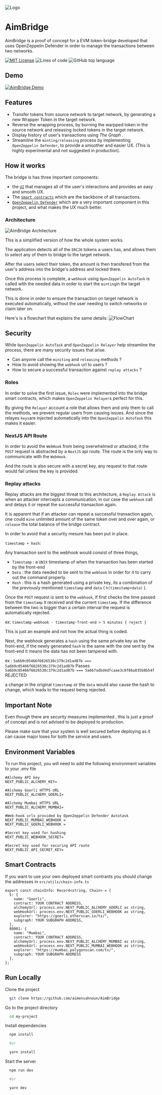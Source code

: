 
![Logo](https://user-images.githubusercontent.com/62159014/202256101-c48303cb-9149-4e74-bee8-aceb67254bf2.png)


# AimBridge

AimBridge is a proof of concept for a EVM token-bridge developed that uses OpenZeppelin Defender in order to manage the transactions between two networks.




[![MIT License](https://img.shields.io/badge/License-MIT-green.svg)](https://choosealicense.com/licenses/mit/)  ![Lines of code](https://img.shields.io/tokei/lines/github/aimensahnoun/aimbridge) ![GitHub top language](https://img.shields.io/github/languages/top/aimensahnoun/aimbridge)

## Demo
[![AimBridge Demo](https://user-images.githubusercontent.com/62159014/201940171-02699192-5032-47d7-a05d-44d7fc52813e.png)](https://share.descript.com/view/nlj0EDXO9PR)
## Features

- Transfer tokens from source network to target network, by generating a new Wrapper Token in the target network.
- Reverse the wrapping process, by burning the warpped token in the source network and releasing locked tokens in the target network.
- Display history of user's transactions using *The Graph* .
- Streamline the `minting/releasing` process by implementing `OpenZeppelin Defender`, to provide a smoother and easier UX. (This is highly experimental and not suggested in production).


## How it works
The bridge is has three important components:

- the [`UI`](https://www.aimbridge.xyz) that manages all of the user's interactions and provides an easy and smooth UX.
- The [`Smart contracts`](https://github.com/aimensahnoun/EVM-Bridge-hh) which are the backbone of all transactions.
- [`OpenZeppelin Defender`](https://www.openzeppelin.com/defender) which are a very important component in this project, and what makes the UX much better.

### Architecture 
![AimBridge Architecture](https://user-images.githubusercontent.com/62159014/201778084-b7bd232b-9522-4dd5-b138-8cde02baca6c.png)

This is a simplified version of how the whole system works.

The application detects all of the `ERC20` tokens a users has, and allows them to select any of them to bridge to the target network.

After the users select their token, the amount is then transfered from the user's address into the bridge's address and locked there.

Once this process is complete, a `webhook` using `OpenZeppelin AutoTask` is called with the needed data in order to start the `minting`in the target network.

This is done in order to ensure the transaction on target network is executed automatically, without the user needing to switch networks or claim later on.

Here's is a flowchart that explains the same details:
![FlowChart](https://user-images.githubusercontent.com/62159014/201779496-f57e9d34-62f9-4fb3-89c1-b90e8dffa71c.png)

## Security

While `OpenZeppelin AutoTask` and `OpenZeppelin Relayer` help streamline the process, there are many security issues that arise.

- Can anyone call the `miniting` and `releasing` methods ?
- How to avoid showing the `webhook` url to users ?
- How to secure a successful transaction against `replay attacks` ?

### Roles
In order to solve the first issue, `Roles` were implemented into the bridge smart contracts, which makes `OpenZeppelin Relayer`s perfect for this.

By giving the `Relayer` account a role that allows them and only them to call the methods, we prevent regular users from causing issues.
And since the relayes `keys`are injected automatically into the `OpenZeppelin AutoTask` this makes it easier.

### NextJS API Route
In order to avoid the `WebHook` from being overwhelmed or attacked, it the `POST` request is abstracted by a `NextJS` api route.
The route is the only way to communicate with the `WebHook`.

And the route is also secure with a secret key, any request to that route would fail unless the key is provided.

### Replay attacks
Replay attacks are the biggest threat to this architecture, a `Replay Attack` is when an attacker intercepts a communication, in our case the `webhook` call and delays it or repeat the successful transaction again.

It is apparent that if an attacker can repeat a successful transaction again, one could `mine` unlimited amount of the same token over and over again, or `release` the total balance of the bridge contract.

In order to avoid that a security mesure has been put in place.

`timestamp + hash`:

Any transaction sent to the webhook would consist of three things,

- `Timestamp` : a `UNIX` timestamp of when the transaction has been started by the front-end
- `Data` : the data needed to be sent to the `webhook` in order for it to carry out the command properly.
- `Hash` : this is a hash generated using a private key, its a combination of the previously mentioned `timestamp` and `data` ( `h(timestamp+data)` ).

Once the `POST` request is sent to the `webhook`, if first checks the time passed from the `timestamp` it received and the current `timestamp`. If the difference between the two is bigger than a certain interval the request is automatically rejected.

ex: `timestamp-webhook - timestamp-front-end > 5 minutes { reject }`

This is just an example and not how the actual thing is coded.

Next, the webhook generates a `hash` using the same private key as the front-end, if the newly generated `hash` is the same with the one sent by the front-end it means the data has not been tampered with.

ex : `5a6b9c05466f6826530c379c2d1ad87b === 5a6b9c05466f6826530c379c2d1ad87b` Passes
`5a6b9c05466f6826530c379c2d1ad87b === 5a667adbd4dfcaae3c8f86a835b8b54f` REJECTED

a change in the original `timestamp` or the `data` would also cause the hash to change, which leads to the request being rejected.






## Important Note

Even though there are security measures implemented , this is just a proof of concept and is not advised to be deployed to production.

Please make sure that your system is well secured before deploying as it can cause major loses for both the service and users.
## Environment Variables

To run this project, you will need to add the following environment variables to your .env file


```
#Alchemy API key
NEXT_PUBLIC_ALCHEMY_KEY=

#Alchemy Goerli HTTPS URL
NEXT_PUBLIC_ALCHEMY_GOERLI=

#Alchemy Mumbai HTTPS URL
NEXT_PUBLIC_ALCHEMY_MUMBAI=

#Web-hook urls provided by OpenZeppelin Defender Autotask
NEXT_PUBLIC_MUMBAI_WEBHOOK =
NEXT_PUBLIC_GOERLI_WEBHOOK =

#Secret key used for hashing
NEXT_PUBLIC_WEBHOOK_SECRET=

#Secret key used for securing API route
NEXT_PUBLIC_API_SECRET_KEY=
```



## Smart Contracts

If you want to use your own deployed smart contrants you should change the addresses in `src/utils/chain-info.ts`


```
export const chainInfo: Record<string, Chain> = {
  5: {
    name: "Goerli",
    contract: YOUR CONTRACT ADDRESS,
    alchemyUrl: process.env.NEXT_PUBLIC_ALCHEMY_GOERLI as string,
    webHookUrl: process.env.NEXT_PUBLIC_GOERLI_WEBHOOK as string,
    explorer: "https://goerli.etherscan.io/tx/",
    subgraph: YOUR SUBGRAPH ADDRESS,
  },
  80001: {
    name: "Mumbai",
    contract: YOUR CONTRACT ADDRESS,
    alchemyUrl: process.env.NEXT_PUBLIC_ALCHEMY_MUMBAI as string,
    webHookUrl: process.env.NEXT_PUBLIC_MUMBAI_WEBHOOK as string,
    explorer: "https://mumbai.polygonscan.com/tx/",
    subgraph: YOUR SUBGRAPH ADDRESS
  },
};
```



## Run Locally

Clone the project

```bash
  git clone https://github.com/aimensahnoun/AimBridge
```

Go to the project directory

```bash
  cd my-project
```

Install dependencies

```bash
  npm install

  #or

  yarn install
```

Start the server

```bash
  npm run dev

  #or

  yarn dev

```
